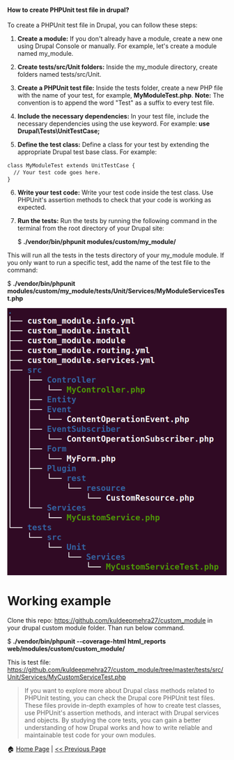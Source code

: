 #### How to create PHPUnit test file in drupal? ####

To create a PHPUnit test file in Drupal, you can follow these steps:

1. **Create a module:** If you don't already have a module, create a new one using Drupal Console or manually. For example, let's create a module named my_module.

2. **Create tests/src/Unit folders:** Inside the my_module directory, create folders named tests/src/Unit.

3. **Create a PHPUnit test file:** Inside the tests folder, create a new PHP file with the name of your test, for example, **MyModuleTest.php**.
   **Note:** The convention is to append the word "Test" as a suffix to every test file.

4. **Include the necessary dependencies:** In your test file, include the necessary dependencies using the use keyword. For example: **use Drupal\Tests\UnitTestCase;**

5. **Define the test class:** Define a class for your test by extending the appropriate Drupal test base class. For example:
```
class MyModuleTest extends UnitTestCase {
  // Your test code goes here.
}
```
6. **Write your test code:** Write your test code inside the test class. Use PHPUnit's assertion methods to check that your code is working as expected.

7. **Run the tests:** Run the tests by running the following command in the terminal from the root directory of your Drupal site:
   
   $ **./vendor/bin/phpunit modules/custom/my_module/**
   
  This will run all the tests in the tests directory of your my_module module. If you only want to run a specific test, add the name of the test file to the command:
  
  $ **./vendor/bin/phpunit modules/custom/my_module/tests/Unit/Services/MyModuleServicesTest.php**

![Test file dir struture](/images/test-dir-example.png)

# Working example #

Clone this repo: https://github.com/kuldeepmehra27/custom_module in your drupal custom module folder. Than run below command.

$ **./vendor/bin/phpunit --coverage-html html_reports web/modules/custom/custom_module/**


This is test file: https://github.com/kuldeepmehra27/custom_module/tree/master/tests/src/Unit/Services/MyCustomServiceTest.php

> If you want to explore more about Drupal class methods related to PHPUnit testing, you can check the Drupal core PHPUnit test files. These files provide in-depth examples of how to create test classes, use PHPUnit's assertion methods, and interact with Drupal services and objects. By studying the core tests, you can gain a better understanding of how Drupal works and how to write reliable and maintainable test code for your own modules.

:house: [Home Page](README.md) | [<< Previous Page](phpunit-details.md)

